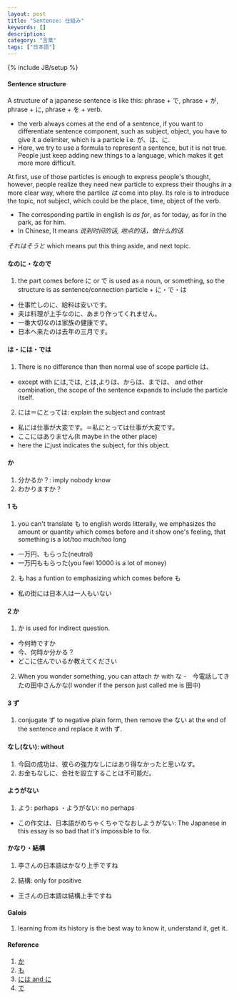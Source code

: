 ```yaml
---
layout: post
title: "Sentence: 仕組み"
keywords: []
description: 
category: "言葉"
tags: ["日本語"]
---
```

{% include JB/setup %}

#### Sentence structure
A structure of a japanese sentence is like this:
phrase + で, phrase + が, phrase + に, phrase + を + verb.
- the verb always comes  at the end of a sentence, if you want to differentiate
  sentence component, such as subject, object, you have to give it a delimiter,
  which is a particle i.e. が、は、に.
- Here, we try to use a formula to represent a sentence, but it is not true.
  People just keep adding new things to a language, which makes it get more
  more difficult. 

At first, use of those particles is enough to express people's thought, however,
people realize they need new particle to express their thoughs in a more clear
way, where the partilce *は* come into play. Its role is to introduce the topic,
not subject, which could be the place, time, object  of the verb.
- The corresponding partile in english is *as for*, as for today, as for in the
  park, as for him.  
- In Chinese, It means *说到时间的话, 地点的话，做什么的话*

*それはそうと* which means put this thing aside, and next topic.



#### なのに・なので
1. the part comes before に or で is used as a noun, or something, so the structure is as sentence/connection particle + に・で・は
- 仕事忙しのに、給料は安いです。
- 夫は料理が上手なのに、あまり作ってくれません。
- 一番大切なのは家族の健康です。
-  日本へ来たのは去年の三月です。











####  は・には・では
1. There is no difference than then normal use of scope particle は、
- except with には,では, とは,よりは、からは、までは、 and other combination, the scope of the sentence
  expands to include the particle itself.


2. には＝にとっては: explain the subject and contrast
- 私には仕事が大変です。＝私にとっては仕事が大変です。
- ここにはありません(It maybe in the other place)
- here the にjust indicates the subject, for this object.


#### か
1. 分かるか？: imply nobody know
2. わかりますか？


#### 1 も
1. you can't translate も to english words litterally, we emphasizes the amount or quantity which
   comes before and it show one's feeling, that something is a lot/too much/too long

- 一万円、もらった(neutral)
- 一万円ももらった(you feel 10000 is a lot of money)

2. も has a funtion to emphasizing which comes before も
- 私の街には日本人は一人もいない

#### 2 か
1. か is used for indirect question.
- 今何時ですか
- 今、何時か分かる？
- どこに住んでいるか教えてください

2. When you wonder something, you can attach か with な
-　今電話してきたの田中さんかな(I wonder if the person just called me is 田中)

#### 3 ず
1. conjugate ず to negative plain form, then remove the ない at the end of the
   sentence and replace it with ず. 


#### なし(ない): without
1. 今回の成功は、彼らの強力なしにはあり得なかったと思いなす。
2. お金もなしに、会社を設立することは不可能だ。

#### ようがない
1. よう: perhaps ・ようがない: no perhaps
- この作文は、日本語がめちゃくちゃでなおしようがない: The Japanese in this essay
  is so bad that it's impossible to fix.












#### かなり・結構
1. 李さんの日本語はかなり上手ですね

2. 結構: only for positive
- 王さんの日本語は結構上手ですね



#### Galois
1. learning from its history is the best way to know it, understand it, get it..

#### Reference
1. [か](http://maggiesensei.com/2019/12/18/how-to-use-%e3%80%9c%e3%81%8b%ef%bc%8f%e3%80%9c%e3%81%8b%e3%81%a9%e3%81%86%e3%81%8b-ka-ka-douka/)
2. [も](http://maggiesensei.com/2013/10/08/japanese-particle-%e3%82%82mo-to-emphasize-the-number-%e3%80%8c%e4%b8%80%e2%98%85%e3%82%82%e3%80%8d/)
3. [には and に](https://japanese.stackexchange.com/questions/1096/what-is-the-difference-between-%E3%81%AB-and-%E3%81%AB%E3%81%AF)
4. [で](https://www.wasabi-jpn.com/japanese-grammar/particle-de-expressing-supplementary-information/)


